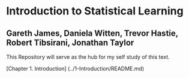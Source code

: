 # Introduction to Statistical Learning
## Gareth James, Daniela Witten, Trevor Hastie, Robert Tibsirani, Jonathan Taylor

This Repository will serve as the hub for my self study of this text.

[Chapter 1. Introduction] (../1-Introduction/README.md)